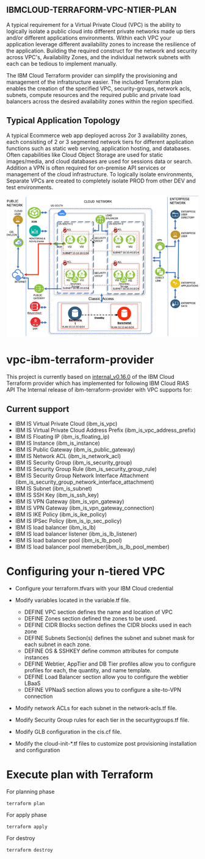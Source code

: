 ## IBMCLOUD-TERRAFORM-VPC-NTIER-PLAN
A typical requirement for a Virtual Private Cloud (VPC) is the ability to logically isolate a public cloud into different private networks made up tiers and/or different applications environments.
Within each VPC your application leverage different availability zones to increase the resilience of the application.   Building the required construct for the network and security across VPC's,
Availability Zones, and the individual network subnets with each can be tedious to implement manually.

The IBM Cloud Terraform provider can simplify the provisioning and management of the infratsructure easier.    The included Terraform plan enables the creation of the specified VPC, security-groups, network acls,
subnets, compute resources and the required public and private load balancers across the desired availability zones within the region specified.

## Typical Application Topology
A typical Ecommerce web app deployed across 2or 3 availability zones, each consisting of 2 or 3 segmented network tiers for different application functions such as static web serving, application hosting,
and databases.   Often capabilities like Cloud Object Storage are used for static images/media, and cloud databases are used for sessions data or search.  Addition a VPN is often required for
on-premise API services or management of the cloud infrastructure.    To logically isolate environments, Separate VPCs are created to completely isolate PROD from other DEV and test environments.  

![](topology.png?raw=true)


# vpc-ibm-terraform-provider
This project is currently based on [internal_v0.16.0](https://github.ibm.com/blueprint/vpc-ibm-terraform-provider) of the IBM Cloud Terraform provider which has implemented for following IBM Cloud RIAS API
The Internal release of ibm-terraform-provider with VPC supports for:   

## Current support

* IBM IS Virtual Private Cloud (ibm_is_vpc)
* IBM IS Virtual Private Cloud Address Prefix (ibm_is_vpc_address_prefix)
* IBM IS Floating IP (ibm_is_floating_ip)
* IBM IS Instance (ibm_is_instance)
* IBM IS Public Gateway (ibm_is_public_gateway)
* IBM IS Network ACL (ibm_is_network_acl)
* IBM IS Security Group (ibm_is_security_group)
* IBM IS Security Group Rule (ibm_is_security_group_rule)
* IBM IS Security Group Network Interface Attachment (ibm_is_security_group_network_interface_attachment)
* IBM IS Subnet (ibm_is_subnet)
* IBM IS SSH Key (ibm_is_ssh_key)
* IBM IS VPN Gateway (ibm_is_vpn_gateway)
* IBM IS VPN Gateway (ibm_is_vpn_gateway_connection)
* IBM IS IKE Policy (ibm_is_ike_policy)
* IBM IS IPSec Policy (ibm_is_ip_sec_policy)
* IBM IS load balancer (ibm_is_lb)
* IBM IS load balancer listener (ibm_is_lb_listener)
* IBM IS load balancer pool (ibm_is_lb_pool)
* IBM IS load balancer pool memeber(ibm_is_lb_pool_member)

# Configuring your n-tiered VPC

* Configure your terraform.tfvars with your IBM Cloud credential

* Modify variables located in the variable.tf file.

    * DEFINE VPC section defines the name and location of VPC
    * DEFINE Zones section defined the zones to be used.
    * DEFINE CIDR Blocks section defines the CIDR blocks used in each zone
    * DEFINE Subnets Section(s) defines the subnet and subnet mask for each subnet in each zone.
    * DEFINE OS & SSHKEY define common attributes for compute instances
    * DEFINE Webtier, AppTier and DB Tier profiles allow you to configure profiles for each, the quantity, and name template.
    * DEFINE Load Balancer section allow you to configure the webtier LBaaS
    * DEFINE VPNaaS section allows you to configure a site-to-VPN connection

* Modify network ACLs for each subnet in the network-acls.tf file.
* Modify Security Group rules for each tier in the securitygroups.tf file.
* Modify GLB configuration in the cis.cf file.
* Modify the cloud-init-*.tf files to customize post provisioning installation and configuration

# Execute plan with Terraform
For planning phase

```shell
terraform plan
```

For apply phase

```shell
terraform apply
```

For destroy

```shell
terraform destroy
```